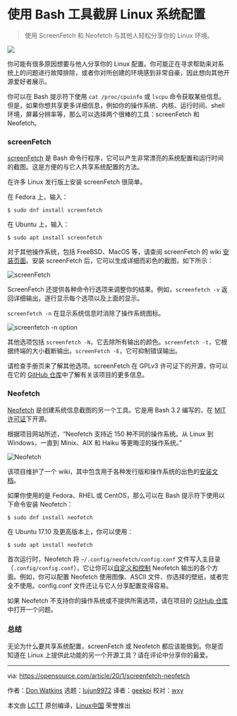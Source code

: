 [#]: collector: (lujun9972)
[#]: translator: (geekpi)
[#]: reviewer: (wxy)
[#]: publisher: (wxy)
[#]: url: (https://linux.cn/article-11920-1.html)
[#]: subject: (Screenshot your Linux system configuration with Bash tools)
[#]: via: (https://opensource.com/article/20/1/screenfetch-neofetch)
[#]: author: (Don Watkins https://opensource.com/users/don-watkins)

使用 Bash 工具截屏 Linux 系统配置
======

> 使用 ScreenFetch 和 Neofetch 与其他人轻松分享你的 Linux 环境。

![](https://img.linux.net.cn/data/attachment/album/202002/23/124525yiiqs18ll736oro8.jpg)

你可能有很多原因想要与他人分享你的 Linux 配置。你可能正在寻求帮助来对系统上的问题进行故障排除，或者你对所创建的环境感到非常自豪，因此想向其他开源爱好者展示。

你可以在 Bash 提示符下使用 `cat /proc/cpuinfo` 或 `lscpu` 命令获取某些信息。但是，如果你想共享更多详细信息，例如你的操作系统、内核、运行时间、shell 环境，屏幕分辨率等，那么可以选择两个很棒的工具：screenFetch 和 Neofetch。

### screenFetch

[screenFetch][2] 是 Bash 命令行程序，它可以产生非常漂亮的系统配置和运行时间的截图。这是方便的与它人共享系统配置的方法。

在许多 Linux 发行版上安装 screenFetch 很简单。

在 Fedora 上，输入：

```
$ sudo dnf install screenfetch
```

在 Ubuntu 上，输入：

```
$ sudo apt install screenfetch
```

对于其他操作系统，包括 FreeBSD、MacOS 等，请查阅 screenFetch 的 wiki [安装页面][3]。安装 screenFetch 后，它可以生成详细而彩色的截图，如下所示：

![screenFetch][4]

ScreenFetch 还提供各种命令行选项来调整你的结果。例如，`screenfetch -v` 返回详细输出，逐行显示每个选项以及上面的显示。

`screenfetch -n` 在显示系统信息时消除了操作系统图标。

![screenfetch -n option][5]

其他选项包括 `screenfetch -N`，它去除所有输出的颜色。`screenfetch -t`，它根据终端的大小截断输出。`screenFetch -E`，它可抑制错误输出。

请检查手册页来了解其他选项。screenFetch 在 GPLv3 许可证下的开源，你可以在它的 [GitHub 仓库][6]中了解有关该项目的更多信息。

### Neofetch

[Neofetch][7] 是创建系统信息截图的另一个工具。它是用 Bash 3.2 编写的，在 [MIT 许可证][8]下开源。

根据项目网站所述，“Neofetch 支持近 150 种不同的操作系统。从 Linux 到 Windows，一直到 Minix、AIX 和 Haiku 等更晦涩的操作系统。”

![Neofetch][9]

该项目维护了一个 wiki，其中包含用于各种发行版和操作系统的出色的[安装文档][10]。

如果你使用的是 Fedora、RHEL 或 CentOS，那么可以在 Bash 提示符下使用以下命令安装 Neofetch：

```
$ sudo dnf install neofetch
```

在 Ubuntu 17.10 及更高版本上，你可以使用：

```
$ sudo apt install neofetch
```

首次运行时，Neofetch 将 `~/.config/neofetch/config.conf` 文件写入主目录（`.config/config.conf`），它让你可以[自定义和控制][11] Neofetch 输出的各个方面。例如，你可以配置 Neofetch 使用图像、ASCII 文件、你选择的壁纸，或者完全不使用。config.conf 文件还让与它人分享配置变得容易。

如果 Neofetch 不支持你的操作系统或不提供所需选项，请在项目的 [GitHub 仓库][12]中打开一个问题。

### 总结

无论为什么要共享系统配置，screenFetch 或 Neofetch 都应该能做到。你是否知道在 Linux 上提供此功能的另一个开源工具？请在评论中分享你的最爱。

--------------------------------------------------------------------------------

via: https://opensource.com/article/20/1/screenfetch-neofetch

作者：[Don Watkins][a]
选题：[lujun9972][b]
译者：[geekpi](https://github.com/geekpi)
校对：[wxy](https://github.com/wxy)

本文由 [LCTT](https://github.com/LCTT/TranslateProject) 原创编译，[Linux中国](https://linux.cn/) 荣誉推出

[a]: https://opensource.com/users/don-watkins
[b]: https://github.com/lujun9972
[1]: https://opensource.com/sites/default/files/styles/image-full-size/public/lead-images/metrics_data_dashboard_system_computer_analytics.png?itok=oxAeIEI- (metrics and data shown on a computer screen)
[2]: https://github.com/KittyKatt/screenFetch
[3]: https://github.com/KittyKatt/screenFetch/wiki/Installation
[4]: https://opensource.com/sites/default/files/uploads/screenfetch.png (screenFetch)
[5]: https://opensource.com/sites/default/files/uploads/screenfetch-n.png (screenfetch -n option)
[6]: http://github.com/KittyKatt/screenFetch
[7]: https://github.com/dylanaraps/neofetch
[8]: https://github.com/dylanaraps/neofetch/blob/master/LICENSE.md
[9]: https://opensource.com/sites/default/files/uploads/neofetch.png (Neofetch)
[10]: https://github.com/dylanaraps/neofetch/wiki/Installation
[11]: https://github.com/dylanaraps/neofetch/wiki/Customizing-Info
[12]: https://github.com/dylanaraps/neofetch/issues
